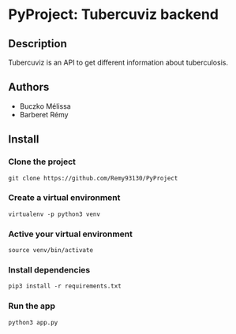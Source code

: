 # PyProject: Tubercuviz backend

## Description

Tubercuviz is an API to get different information about tuberculosis.

## Authors

* Buczko Mélissa
* Barberet Rémy

## Install

### Clone the project

```git clone https://github.com/Remy93130/PyProject```

### Create a virtual environment

```virtualenv -p python3 venv```

### Active your virtual environment

```source venv/bin/activate```

### Install dependencies

```pip3 install -r requirements.txt```

### Run the app

```python3 app.py```
